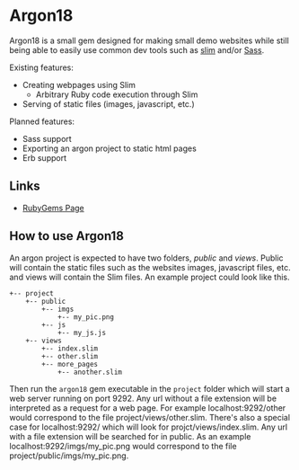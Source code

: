 # Argon18
Argon18 is a small gem designed for making small demo websites while still being able to easily use common dev tools such as [slim](https://github.com/slim-template/slim) and/or [Sass](https://sass-lang.com).

Existing features:

- Creating webpages using Slim
    - Arbitrary Ruby code execution through Slim
- Serving of static files (images, javascript, etc.)

Planned features:

- Sass support
- Exporting an argon project to static html pages
- Erb support

## Links

- [RubyGems Page](https://rubygems.org/gems/argon18)

## How to use Argon18
An argon project is expected to have two folders, *public* and *views*. Public will contain the static files such as the websites images, javascript files, etc. and views will contain the Slim files. An example project could look like this.
```
+-- project
    +-- public
        +-- imgs
            +-- my_pic.png
        +-- js
            +-- my_js.js
    +-- views
        +-- index.slim
        +-- other.slim
        +-- more_pages
            +-- another.slim
```
Then run the `argon18` gem executable in the `project` folder which will start a web server running on port 9292. Any url without a file extension will be interpreted as a request for a web page. For example localhost:9292/other would correspond to the file project/views/other.slim. There's also a special case for localhost:9292/ which will look for projct/views/index.slim. Any url with a file extension will be searched for in public. As an example localhost:9292/imgs/my\_pic.png would correspond to the file project/public/imgs/my\_pic.png.
